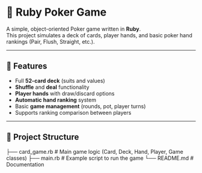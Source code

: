 # 🎴 Ruby Poker Game

A simple, object-oriented Poker game written in **Ruby**.  
This project simulates a deck of cards, player hands, and basic poker hand rankings (Pair, Flush, Straight, etc.).

---

## 🧩 Features

- Full **52-card deck** (suits and values)
- **Shuffle** and **deal** functionality
- **Player hands** with draw/discard options
- **Automatic hand ranking** system
- Basic **game management** (rounds, pot, player turns)
- Supports ranking comparison between players

---

## 🧱 Project Structure

├── card_game.rb # Main game logic (Card, Deck, Hand, Player, Game classes)
├── main.rb # Example script to run the game
└── README.md # Documentation

